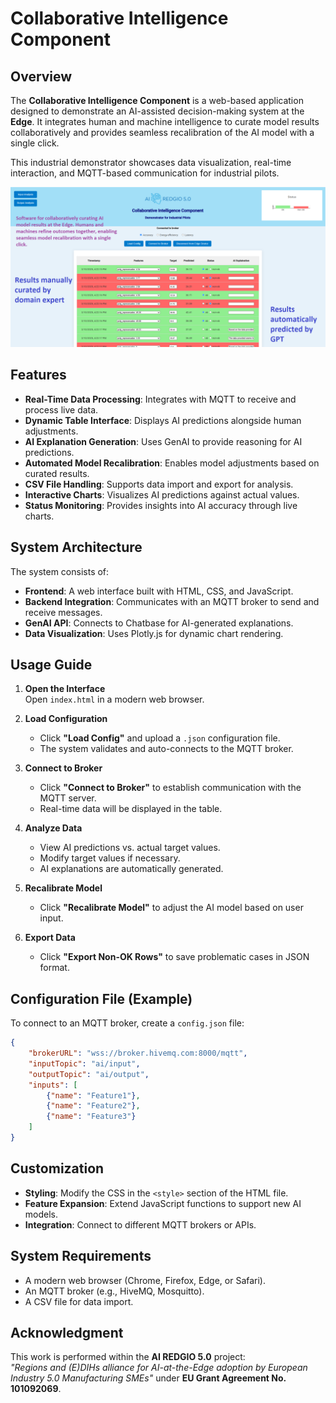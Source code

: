 # Collaborative Intelligence Component

## Overview
The **Collaborative Intelligence Component** is a web-based application designed to demonstrate an AI-assisted decision-making system at the **Edge**. It integrates human and machine intelligence to curate model results collaboratively and provides seamless recalibration of the AI model with a single click. 

This industrial demonstrator showcases data visualization, real-time interaction, and MQTT-based communication for industrial pilots.

![Screenshot](image.png)

## Features
- **Real-Time Data Processing**: Integrates with MQTT to receive and process live data.
- **Dynamic Table Interface**: Displays AI predictions alongside human adjustments.
- **AI Explanation Generation**: Uses GenAI to provide reasoning for AI predictions.
- **Automated Model Recalibration**: Enables model adjustments based on curated results.
- **CSV File Handling**: Supports data import and export for analysis.
- **Interactive Charts**: Visualizes AI predictions against actual values.
- **Status Monitoring**: Provides insights into AI accuracy through live charts.

## System Architecture
The system consists of:
- **Frontend**: A web interface built with HTML, CSS, and JavaScript.
- **Backend Integration**: Communicates with an MQTT broker to send and receive messages.
- **GenAI API**: Connects to Chatbase for AI-generated explanations.
- **Data Visualization**: Uses Plotly.js for dynamic chart rendering.

## Usage Guide
1. **Open the Interface**  
   Open `index.html` in a modern web browser.
   
2. **Load Configuration**  
   - Click **"Load Config"** and upload a `.json` configuration file.
   - The system validates and auto-connects to the MQTT broker.

3. **Connect to Broker**  
   - Click **"Connect to Broker"** to establish communication with the MQTT server.
   - Real-time data will be displayed in the table.

4. **Analyze Data**  
   - View AI predictions vs. actual target values.
   - Modify target values if necessary.
   - AI explanations are automatically generated.

5. **Recalibrate Model**  
   - Click **"Recalibrate Model"** to adjust the AI model based on user input.

6. **Export Data**  
   - Click **"Export Non-OK Rows"** to save problematic cases in JSON format.

## Configuration File (Example)
To connect to an MQTT broker, create a `config.json` file:

```json
{
    "brokerURL": "wss://broker.hivemq.com:8000/mqtt",
    "inputTopic": "ai/input",
    "outputTopic": "ai/output",
    "inputs": [
        {"name": "Feature1"},
        {"name": "Feature2"},
        {"name": "Feature3"}
    ]
}
```

## Customization
- **Styling**: Modify the CSS in the `<style>` section of the HTML file.
- **Feature Expansion**: Extend JavaScript functions to support new AI models.
- **Integration**: Connect to different MQTT brokers or APIs.

## System Requirements
- A modern web browser (Chrome, Firefox, Edge, or Safari).
- An MQTT broker (e.g., HiveMQ, Mosquitto).
- A CSV file for data import.

## Acknowledgment
This work is performed within the **AI REDGIO 5.0** project:  
*"Regions and (E)DIHs alliance for AI-at-the-Edge adoption by European Industry 5.0 Manufacturing SMEs"* under **EU Grant Agreement No. 101092069**.
